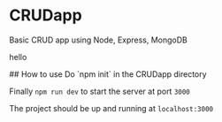 # CRUDapp
Basic CRUD app using Node, Express, MongoDB
<p> hello</p>
## How to use 
Do `npm init` in the CRUDapp directory

Finally `npm run dev` to start the server at port `3000`

The project should be up and running at `localhost:3000`
